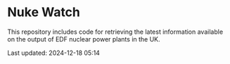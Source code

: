 # Nuke Watch

This repository includes code for retrieving the latest information available on the output of EDF nuclear power plants in the UK.

Last updated: 2024-12-18 05:14